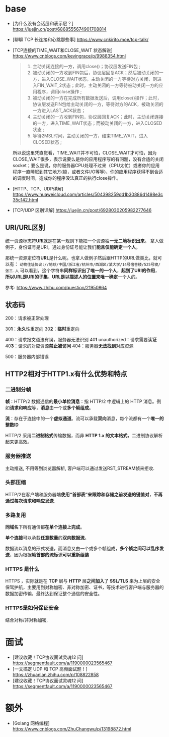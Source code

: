 # base

- [为什么没有会话层和表示层？] https://juejin.cn/post/6868555674901708814

- [聊聊 TCP 长连接和心跳那些事] https://www.cnkirito.moe/tcp-talk/

- [TCP连接的TIME_WAIT和CLOSE_WAIT 状态解说] https://www.cnblogs.com/kevingrace/p/9988354.html

  > 1) 主动关闭连接的一方，调用close()；协议层发送FIN包 ;
  > 2) 被动关闭的一方收到FIN包后，协议层回复ACK；然后被动关闭的一方，进入CLOSE_WAIT状态，主动关闭的一方等待对方关闭，则进入FIN_WAIT_2状态；此时，主动关闭的一方等待被动关闭一方的应用程序，调用close操作 ;
  > 3) 被动关闭的一方在完成所有数据发送后，调用close()操作；此时，协议层发送FIN包给主动关闭的一方，等待对方的ACK，被动关闭的一方进入LAST_ACK状态；
  > 4) 主动关闭的一方收到FIN包，协议层回复ACK；此时，主动关闭连接的一方，进入TIME_WAIT状态；而被动关闭的一方，进入CLOSED状态 ;
  > 5) 等待2MSL时间，主动关闭的一方，结束TIME_WAIT，进入CLOSED状态 ;

  所以说这里凭直觉看，TIME_WAIT并不可怕，CLOSE_WAIT才可怕，因为CLOSE_WAIT很多，表示说要么是你的应用程序写的有问题，没有合适的关闭socket；要么是说，你的服务器CPU处理不过来（CPU太忙）或者你的应用程序一直睡眠到其它地方(锁，或者文件I/O等等)，你的应用程序获得不到合适的调度时间，造成你的程序没法真正的执行close操作。

- [HTTP、TCP、UDP详解] https://www.huaweicloud.com/articles/504398259dd1b30886d1498e3c35c142.html

- [TCP/UDP 区别详解]  https://juejin.cn/post/6928030205982277646



## URI/URL区别

统一资源标志符**URI**就是在某一规则下能把一个资源独**一无二地标识出来**。
拿人做例子，身份证号是URI，通过身份证号能让我们**能且仅能确定一个人**。

那统一资源定位符**URL**是什么呢。也拿人做例子然后跟HTTP的URL做类比，就可以有：
`动物住址协议://地球/中国/浙江省/杭州市/西湖区/某大学/14号宿舍楼/525号寝/张三.人`
可以看到，这个字符串**同样标识出了唯一的一个人**，**起到了URI的作用**，**所以URL是URI的子集**。**URL是以描述人的位置来唯一确定**一个人的。

参考: https://www.zhihu.com/question/21950864



## 状态码

200：请求被正常处理

30**1**：**永久**性重定向
30**2**：**临时**重定向

400：请求报文语法有误，服务器无法识别
40**1** unauthorized：请求需要**认证**
40**3**：请求的对应资源**禁止被访问**
404：服务器**无法找到**对应资源

500：服务器内部错误



## HTTP2相对于HTTP1.x有什么优势和特点

### 二进制分帧

**帧**：HTTP/2 数据通信的**最小单位消息**：指 HTTP/2 中逻辑上的 HTTP 消息。例如**请求和响应**等，**消息**由一个或**多个帧组成**。

**流**：存在于连接中的一个**虚拟通道**。流可以承载**双向**消息，每个流都有一个**唯一的整数ID**

HTTP/2 采用**二进制格式**传输数据，而非 **HTTP 1.x 的文本格式**，二进制协议解析起来更高效。



### 服务器推送

主动推送, 不用等到浏览器解析, 客户端可以通过发送RST_STREAM帧来拒收.



### 头部压缩

HTTP/2在客户端和服务器端**使用“首部表”**来跟踪和存储**之前发送的键值对**，**不再通过每次请求和响应发送**.



### 多路复用

**同域名**下所有通信都**在单个连接上完成**。

**单个连接**可以承载**任意数量**的**双向数据流**。

数据流以消息的形式发送，而消息又由一个或多个帧组成，**多个帧之间可以乱序发送**，因为根据**帧首部的流标识可以重新组装**



### HTTPS 是什么

HTTPS ，实际就是在 **TCP** 层与 **HTTP** 层**之间加入**了 **SSL/TLS** 来为上层的安全保驾护航，主要用到对称加密、非对称加密、证书，等技术进行客户端与服务器的数据加密传输，最终达到保证整个通信的安全性。



### HTTPS是如何保证安全

结合对称/非对称加密, 

# 面试

- [建议收藏！TCP协议面试灵魂12 问] https://segmentfault.com/a/1190000023565467
- [一文搞定 UDP 和 TCP 高频面试题！] https://zhuanlan.zhihu.com/p/108822858
- [建议收藏！TCP协议面试灵魂12 问] https://segmentfault.com/a/1190000023565467



# 额外

- [Golang 网络编程] https://www.cnblogs.com/ZhuChangwu/p/13198872.html